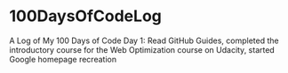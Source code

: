 # 100DaysOfCodeLog
A Log of My 100 Days of Code
Day 1: Read GitHub Guides, completed the introductory course for the Web Optimization course on Udacity, started Google homepage recreation
